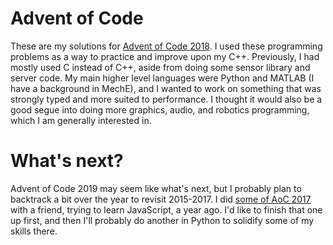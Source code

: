 # Advent of Code

These are my solutions for [Advent of Code 2018](https://adventofcode.com/2018). I used these programming problems as a way to practice and improve upon my C++. Previously, I had mostly used C instead of C++, aside from doing some sensor library and server code. My main higher level languages were Python and MATLAB (I have a background in MechE), and I wanted to work on something that was strongly typed and more suited to performance. I thought it would also be a good segue into doing more graphics, audio, and robotics programming, which I am generally interested in.  

# What's next?

Advent of Code 2019 may seem like what's next, but I probably plan to backtrack a bit over the year to revisit 2015-2017. I did [some of AoC 2017](https://github.com/gsellers37/AdventOfCode2017) with a friend, trying to learn JavaScript, a year ago. I'd like to finish that one up first, and then I'll probably do another in Python to solidify some of my skills there.

